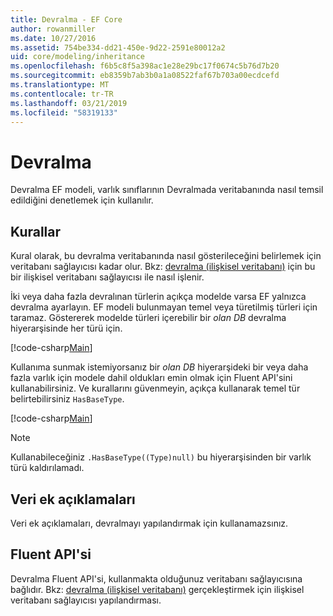 ```yaml
---
title: Devralma - EF Core
author: rowanmiller
ms.date: 10/27/2016
ms.assetid: 754be334-dd21-450e-9d22-2591e80012a2
uid: core/modeling/inheritance
ms.openlocfilehash: f6b5c8f5a398ac1e28e29bc17f0674c5b76d7b20
ms.sourcegitcommit: eb8359b7ab3b0a1a08522faf67b703a00ecdcefd
ms.translationtype: MT
ms.contentlocale: tr-TR
ms.lasthandoff: 03/21/2019
ms.locfileid: "58319133"
---
```

# <a name="inheritance"></a>Devralma

Devralma EF modeli, varlık sınıflarının Devralmada veritabanında nasıl temsil edildiğini denetlemek için kullanılır.

## <a name="conventions"></a>Kurallar

Kural olarak, bu devralma veritabanında nasıl gösterileceğini belirlemek için veritabanı sağlayıcısı kadar olur. Bkz: [devralma (ilişkisel veritabanı)](relational/inheritance.md) için bu bir ilişkisel veritabanı sağlayıcısı ile nasıl işlenir.

İki veya daha fazla devralınan türlerin açıkça modelde varsa EF yalnızca devralma ayarlayın. EF modeli bulunmayan temel veya türetilmiş türleri için taramaz. Göstererek modelde türleri içerebilir bir *olan DB<TEntity>*  devralma hiyerarşisinde her türü için.

[!code-csharp[Main](../../../samples/core/Modeling/Conventions/Samples/InheritanceDbSets.cs?highlight=3-4&name=Model)]

Kullanıma sunmak istemiyorsanız bir *olan DB<TEntity>*  hiyerarşideki bir veya daha fazla varlık için modele dahil oldukları emin olmak için Fluent API'sini kullanabilirsiniz.
Ve kurallarını güvenmeyin, açıkça kullanarak temel tür belirtebilirsiniz `HasBaseType`.

[!code-csharp[Main](../../../samples/core/Modeling/Conventions/Samples/InheritanceModelBuilder.cs?highlight=7&name=Context)]

> [!NOTE]
> Kullanabileceğiniz `.HasBaseType((Type)null)` bu hiyerarşisinden bir varlık türü kaldırılamadı.

## <a name="data-annotations"></a>Veri ek açıklamaları

Veri ek açıklamaları, devralmayı yapılandırmak için kullanamazsınız.

## <a name="fluent-api"></a>Fluent API'si

Devralma Fluent API'si, kullanmakta olduğunuz veritabanı sağlayıcısına bağlıdır. Bkz: [devralma (ilişkisel veritabanı)](relational/inheritance.md) gerçekleştirmek için ilişkisel veritabanı sağlayıcısı yapılandırması.
